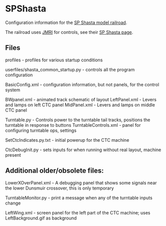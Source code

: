 # SPShasta
Configuration information for the [SP Shasta model railroad](http://www.spshastaroute.org/).

The railroad uses [JMRI](http://jmri.org) for controls, see their [SP Shasta page](http://jmri.org/community/examples/SPShasta.shtml).

## Files
profiles - profiles for various startup conditions

userfiles/shasta_common_startup.py - controls all the program configuration

BasicConfig.xml - configuration information, but not panels, for the control system

BWpanel.xml - animated track schematic of layout
LeftPanel.xml - Levers and lamps on left CTC panel
MidPanel.xml - Levers and lamps on middle CTC panel

Turntable.py - Controls power to the turntable tail tracks, positions the turntable in response to buttons
TurntableControls.xml - panel for configuring turntable ops, settings

SetCtcIndicates.py.txt - initial powerup for the CTC machine

CtcDebugInit.py - sets inputs for when running without real layout, machine present

## Additional older/obsolete files:

LowerXOverPanel.xml - A debugging panel that shows some signals near the lower Dunsmuir crossover, this is only temporary

TurntableMonitor.py - print a message when any of the turntable inputs change

LeftWing.xml - screen panel for the left part of the CTC machine; uses LeftBackground.gif as background

